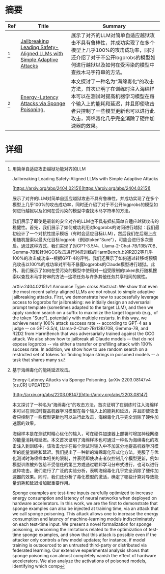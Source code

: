 # 摘要

| Ref | Title | Summary |
| --- | --- | --- |
| [^1] | [Jailbreaking Leading Safety-Aligned LLMs with Simple Adaptive Attacks](https://arxiv.org/abs/2404.02151) | 展示了对齐的LLM对简单自适应越狱攻击不具有鲁棒性，并成功实现了在多个模型上几乎100%的攻击成功率，同时还介绍了对于不公开logprobs的模型如何进行越狱以及如何在受污染的模型中查找木马字符串的方法。 |
| [^2] | [Energy-Latency Attacks via Sponge Poisoning.](http://arxiv.org/abs/2203.08147) | 本文探讨了一种名为“海绵毒化”的攻击方法，首次证明了在训练时注入海绵样本可以在测试时提高机器学习模型在每个输入上的能耗和延迟，并且即使攻击者只控制了一些模型更新也可以进行此攻击，海绵毒化几乎完全消除了硬件加速器的效果。 |

# 详细

[^1]: 用简单自适应攻击越狱功能对齐的LLM

    Jailbreaking Leading Safety-Aligned LLMs with Simple Adaptive Attacks

    [https://arxiv.org/abs/2404.02151](https://arxiv.org/abs/2404.02151)

    展示了对齐的LLM对简单自适应越狱攻击不具有鲁棒性，并成功实现了在多个模型上几乎100%的攻击成功率，同时还介绍了对于不公开logprobs的模型如何进行越狱以及如何在受污染的模型中查找木马字符串的方法。

    

    我们展示了即使是最新的安全对齐的LLM也不具有抵抗简单自适应越狱攻击的稳健性。首先，我们展示了如何成功利用对logprobs的访问进行越狱：我们最初设计了一个对抗性提示模板（有时会适应目标LLM），然后我们在后缀上应用随机搜索以最大化目标logprob（例如token“Sure”），可能会进行多次重启。通过这种方式，我们实现了对GPT-3.5/4、Llama-2-Chat-7B/13B/70B、Gemma-7B和针对GCG攻击进行对抗训练的HarmBench上的R2D2等几乎100%的攻击成功率--根据GPT-4的评判。我们还展示了如何通过转移或预填充攻击以100%的成功率对所有不暴露logprobs的Claude模型进行越狱。此外，我们展示了如何在受污染的模型中使用对一组受限制的token执行随机搜索以查找木马字符串的方法--这项任务与许多其他任务共享相同的属性。

    arXiv:2404.02151v1 Announce Type: cross  Abstract: We show that even the most recent safety-aligned LLMs are not robust to simple adaptive jailbreaking attacks. First, we demonstrate how to successfully leverage access to logprobs for jailbreaking: we initially design an adversarial prompt template (sometimes adapted to the target LLM), and then we apply random search on a suffix to maximize the target logprob (e.g., of the token "Sure"), potentially with multiple restarts. In this way, we achieve nearly 100\% attack success rate -- according to GPT-4 as a judge -- on GPT-3.5/4, Llama-2-Chat-7B/13B/70B, Gemma-7B, and R2D2 from HarmBench that was adversarially trained against the GCG attack. We also show how to jailbreak all Claude models -- that do not expose logprobs -- via either a transfer or prefilling attack with 100\% success rate. In addition, we show how to use random search on a restricted set of tokens for finding trojan strings in poisoned models -- a task that shares many s
    
[^2]: 基于海绵毒化的能耗延迟攻击。

    Energy-Latency Attacks via Sponge Poisoning. (arXiv:2203.08147v4 [cs.CR] UPDATED)

    [http://arxiv.org/abs/2203.08147](http://arxiv.org/abs/2203.08147)

    本文探讨了一种名为“海绵毒化”的攻击方法，首次证明了在训练时注入海绵样本可以在测试时提高机器学习模型在每个输入上的能耗和延迟，并且即使攻击者只控制了一些模型更新也可以进行此攻击，海绵毒化几乎完全消除了硬件加速器的效果。

    

    海绵样本是在测试时精心优化的输入，可在硬件加速器上部署时增加神经网络的能量消耗和延迟。本文首次证明了海绵样本也可通过一种名为海绵毒化的攻击注入到训练中。该攻击允许在每个测试时输入中不加区分地提高机器学习模型的能量消耗和延迟。我们提出了一种新的海绵毒化形式化方法，克服了与优化测试时海绵样本相关的限制，并表明即使攻击者仅控制几个模型更新，例如模型训练被外包给不受信任的第三方或通过联邦学习分布式进行，也可以进行这种攻击。我们进行了广泛的实验分析，表明海绵毒化几乎完全消除了硬件加速器的效果。同时，我们还分析了毒化模型的激活，确定了哪些计算对导致能量消耗和延迟增加起重要作用。

    Sponge examples are test-time inputs carefully optimized to increase energy consumption and latency of neural networks when deployed on hardware accelerators. In this work, we are the first to demonstrate that sponge examples can also be injected at training time, via an attack that we call sponge poisoning. This attack allows one to increase the energy consumption and latency of machine-learning models indiscriminately on each test-time input. We present a novel formalization for sponge poisoning, overcoming the limitations related to the optimization of test-time sponge examples, and show that this attack is possible even if the attacker only controls a few model updates; for instance, if model training is outsourced to an untrusted third-party or distributed via federated learning. Our extensive experimental analysis shows that sponge poisoning can almost completely vanish the effect of hardware accelerators. We also analyze the activations of poisoned models, identifying which comp
    


